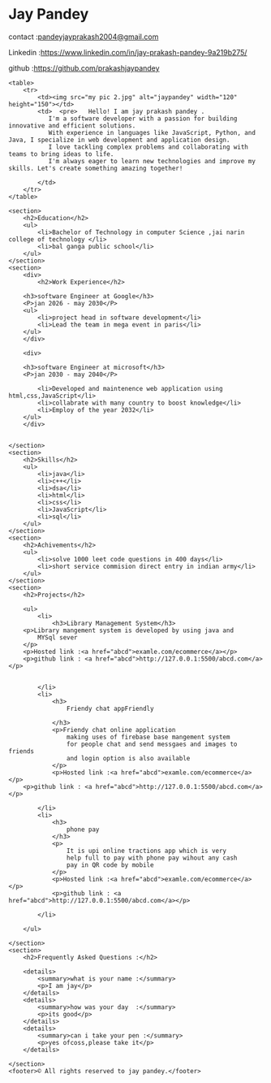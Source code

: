 <!DOCTYPE html>
<html lang="en">
<head>
    <meta charset="UTF-8">
    <meta name="viewport" content="width=device-width, initial-scale=1.0">
    <title>Document</title>
</head>
<body>
    <div>
        <h1>Jay Pandey</h1>
        <p>contact :<a href="abcd.com">pandeyjayprakash2004@gmail.com</a></p>
        <p>Linkedin :<a href="abcd.com">https://www.linkedin.com/in/jay-prakash-pandey-9a219b275/</a></p>
        <p>github :<a href="abcd.com">https://github.com/prakashjaypandey</a></p>
    

    <table>
        <tr>
            <td><img src="my pic 2.jpg" alt="jaypandey" width="120" height="150"></td>
            <td>  <pre>   Hello! I am jay prakash pandey .
               I'm a software developer with a passion for building innovative and efficient solutions.
               With experience in languages like JavaScript, Python, and Java, I specialize in web development and application design.
               I love tackling complex problems and collaborating with teams to bring ideas to life.
               I'm always eager to learn new technologies and improve my skills. Let's create something amazing together!
  </pre> 

            </td>
        </tr>
    </table>

    <section>
        <h2>Education</h2>
        <ul>
            <li>Bachelor of Technology in computer Science ,jai narin college of technology </li>
            <li>bal ganga public school</li>
        </ul>
    </section>
    <section>
        <div>
            <h2>Work Experience</h2>

        <h3>software Engineer at Google</h3>
        <P>jan 2026 - may 2030</P>
        <ul>
            <li>project head in software development</li>
            <li>Lead the team in mega event in paris</li>
        </ul>
        </div>

        <div>

        <h3>software Engineer at microsoft</h3>
        <P>jan 2030 - may 2040</P>
        
            <li>Developed and maintenence web application using html,css,JavaScript</li>
            <li>collabrate with many country to boost knowledge</li>
            <li>Employ of the year 2032</li>
        </ul>
        </div>
        
        
    </section>
    <section>
        <h2>Skills</h2>
        <ul>
            <li>java</li>
            <li>c++</li>
            <li>dsa</li>
            <li>html</li>
            <li>css</li>
            <li>JavaScript</li>
            <li>sql</li>
        </ul>
    </section>
    <section>
        <h2>Achivements</h2>
        <ul>
            <li>solve 1000 leet code questions in 400 days</li>
            <li>short service commision direct entry in indian army</li>
        </ul>
    </section>
    <section>
        <h2>Projects</h2>
        
        <ul>
            <li>
                <h3>Library Management System</h3>
        <p>Library mangement system is developed by using java and 
            MYSql sever
        </p>
        <p>Hosted link :<a href="abcd">examle.com/ecommerce</a></p>
        <p>github link : <a href="abcd">http://127.0.0.1:5500/abcd.com</a></p>


            </li>
            <li>
                <h3>
                    Friendy chat appFriendly

                </h3>
                <p>Friendy chat online application
                    making uses of firebase base mangement system
                    for people chat and send messgaes and images to friends
                    and login option is also available
                </p>
                <p>Hosted link :<a href="abcd">examle.com/ecommerce</a></p>
        <p>github link : <a href="abcd">http://127.0.0.1:5500/abcd.com</a></p>

            </li>
            <li>
                <h3>
                    phone pay
                </h3>
                <p>
                    It is upi online tractions app which is very
                    help full to pay with phone pay wihout any cash 
                    pay in QR code by mobile
                </p>
                <p>Hosted link :<a href="abcd">examle.com/ecommerce</a></p>
                <p>github link : <a href="abcd">http://127.0.0.1:5500/abcd.com</a></p>

            </li>
            
        </ul>

    </section>
    <section>
        <h2>Frequently Asked Questions :</h2>

        <details>
            <summary>what is your name :</summary>
            <p>I am jay</p>
        </details>
        <details>
            <summary>how was your day  :</summary>
            <p>its good</p>
        </details>
        <details>
            <summary>can i take your pen :</summary>
            <p>yes ofcoss,please take it</p>
        </details>
        
    </section>
    <footer>© All rights reserved to jay pandey.</footer>
</div>

    
</body>
</html>
